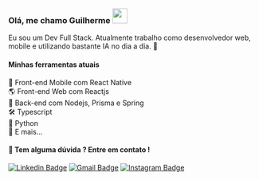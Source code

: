 ### Olá, me chamo Guilherme <img src="https://media.giphy.com/media/hvRJCLFzcasrR4ia7z/giphy.gif" width="30" >

Eu sou um Dev Full Stack. Atualmente trabalho como desenvolvedor web, mobile e utilizando bastante IA no dia a dia. 🚀

#### Minhas ferramentas atuais
📲 Front-end Mobile com React Native  
🌎 Front-end Web com Reactjs  
📡 Back-end com Nodejs, Prisma e Spring   
🛠️ Typescript   
🐍 Python   
🧰 E mais...  

#### 💬 Tem alguma dúvida ? Entre em contato !

[![Linkedin Badge](https://img.shields.io/badge/-Linkedin-blue?style=flat-square&logo=Linkedin&logoColor=white&link=https://www.linkedin.com/in/euguigaldino/)](https://www.linkedin.com/in/euguigaldino/) 
[![Gmail Badge](https://img.shields.io/badge/-guilhermerg1234@gmail.com-c14438?style=flat-square&logo=Gmail&logoColor=white&link=mailto:guilhermerg1234@gmail.com)](mailto:guilhermerg1234@gmail.com)
[![Instagram Badge](https://img.shields.io/badge/-Instagram-purple?style=flat-square&logo=Instagram&logoColor=white&link=https://www.linkedin.com/in/euguigaldino/)](https://www.instagram.com/euguigaldino/)
